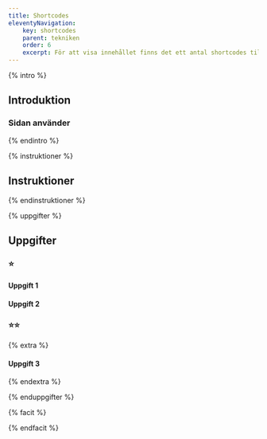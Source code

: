 ```yaml
---
title: Shortcodes
eleventyNavigation:
    key: shortcodes
    parent: tekniken
    order: 6
    excerpt: För att visa innehållet finns det ett antal shortcodes till hjälp
---
```

{% intro %}

## Introduktion



### Sidan använder

{% endintro %}

{% instruktioner %}

## Instruktioner



{% endinstruktioner %}

{% uppgifter %}

## Uppgifter
### ⭐
#### Uppgift 1

#### Uppgift 2
### ⭐⭐
{% extra %}

#### Uppgift 3

{% endextra %}

{% enduppgifter %}

{% facit %}


{% endfacit %}